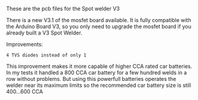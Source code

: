 These are the pcb files for the Spot welder V3

There is a new V3.1 of the mosfet board available. It is fully compatible with the Arduino Board V3, so you only need to upgrade the mosfet board if you already built a V3 Spot Welder. 

Improvements:

    4 TVS diodes instead of only 1

This improvement makes it more capable of higher CCA rated car batteries. In my tests it handled a 800 CCA car battery for a few hundred welds in a row without problems. But using this powerfull batteries operates the welder near its maximum limits so the recommended car battery size is still 400...600 CCA
